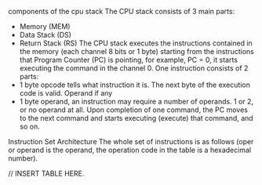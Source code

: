 components of the cpu stack
The CPU stack consists of 3 main parts:
- Memory (MEM)
- Data Stack (DS)
- Return Stack (RS)
The CPU stack executes the instructions contained in the memory (each channel 8 bits or 1 byte) starting from the instructions that
Program Counter (PC) is pointing, for example, PC = 0, it starts executing the command in the channel 0. One instruction consists of 2 parts:
- 1 byte opcode tells what instruction it is. The next byte of the execution code is valid.
Operand if any
- 1 byte operand, an instruction may require a number of operands.
1 or 2, or no operand at all.
Upon completion of one command, the PC moves to the next command and starts executing (execute) that command, and so on.

Instruction Set Architecture
The whole set of instructions is as follows (oper or operand is the operand, the operation code in the table is a hexadecimal number).

// INSERT TABLE HERE. 


